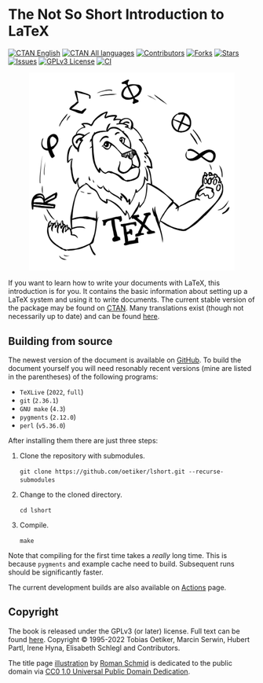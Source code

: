 # The Not So Short Introduction to LaTeX

<!-- URLs can be found at the bottom -->

[![CTAN English][ctan-english-shield]][ctan-english-url]
[![CTAN All languages][ctan-shield]][ctan-url]
[![Contributors][contributors-shield]][contributors-url]
[![Forks][forks-shield]][forks-url] [![Stars][stars-shield]][stars-url]
[![Issues][issues-shield]][issues-url]
[![GPLv3 License][license-shield]][license-url] [![CI][ci-shield]][ci-url]

<div align="center">
  <img
    style="width: 30em"
    alt="Juggling TeX Lion"
    src=".github/readme-lion.svg"
  />
</div>

If you want to learn how to write your documents with LaTeX, this introduction
is for you. It contains the basic information about setting up a LaTeX system
and using it to write documents. The current stable version of the package may
be found on [CTAN][ctan-english-url]. Many translations exist (though not
necessarily up to date) and can be found [here][ctan-url].

## Building from source

The newest version of the document is available on [GitHub][github]. To build
the document yourself you will need resonably recent versions (mine are listed
in the parentheses) of the following programs:

- `TeXLive` (`2022`, `full`)
- `git` (`2.36.1`)
- `GNU make` (`4.3`)
- `pygments` (`2.12.0`)
- `perl` (`v5.36.0`)

After installing them there are just three steps:

1. Clone the repository with submodules.

   `git clone https://github.com/oetiker/lshort.git --recurse-submodules`

2. Change to the cloned directory.

   `cd lshort`

3. Compile.

   `make`

Note that compiling for the first time takes a _really_ long time. This is
because `pygments` and example cache need to build. Subsequent runs should be
significantly faster.

The current development builds are also available on [Actions][ci-url] page.

## Copyright

The book is released under the GPLv3 (or later) license. Full text can be found
[here](LICENSE). Copyright © 1995-2022 Tobias Oetiker, Marcin Serwin, Hubert
Partl, Irene Hyna, Elisabeth Schlegl and Contributors.

The title page [illustration](src/images/title-illustration.svg) by [Roman
Schmid][bummzack] is dedicated to the public domain via [CC0 1.0 Universal
Public Domain Dedication][cc0-url].

<!-- URLs -->

[contributors-shield]:
  https://img.shields.io/github/contributors/oetiker/lshort.svg?style=for-the-badge
[contributors-url]: https://github.com/oetiker/lshort/graphs/contributors
[forks-shield]:
  https://img.shields.io/github/forks/oetiker/lshort.svg?style=for-the-badge
[forks-url]: https://github.com/oetiker/lshort/network/members
[stars-shield]:
  https://img.shields.io/github/stars/oetiker/lshort.svg?style=for-the-badge
[stars-url]: https://github.com/oetiker/lshort/stargazers
[issues-shield]:
  https://img.shields.io/github/issues/oetiker/lshort.svg?style=for-the-badge
[issues-url]: https://github.com/oetiker/lshort/issues
[license-shield]:
  https://img.shields.io/github/license/oetiker/lshort.svg?style=for-the-badge
[license-url]: https://github.com/oetiker/lshort/blob/master/LICENSE
[ci-shield]:
  https://img.shields.io/github/workflow/status/oetiker/lshort/CI?style=for-the-badge
[ci-url]: https://github.com/oetiker/lshort/actions/workflows/CI.yml
[ctan-english-url]: https://ctan.org/pkg/lshort-english
[ctan-english-shield]:
  https://img.shields.io/badge/CTAN-English-informational?style=for-the-badge
[ctan-url]: https://ctan.org/pkg/lshort
[ctan-shield]:
  https://img.shields.io/badge/CTAN-All-informational?style=for-the-badge
[github]: https://github.com/oetiker/lshort
[cc0-url]: https://creativecommons.org/publicdomain/zero/1.0/
[bummzack]: https://github.com/bummzack
